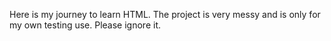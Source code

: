 Here is my journey to learn HTML. 
The project is very messy and is only for my own testing use. 
Please ignore it.
